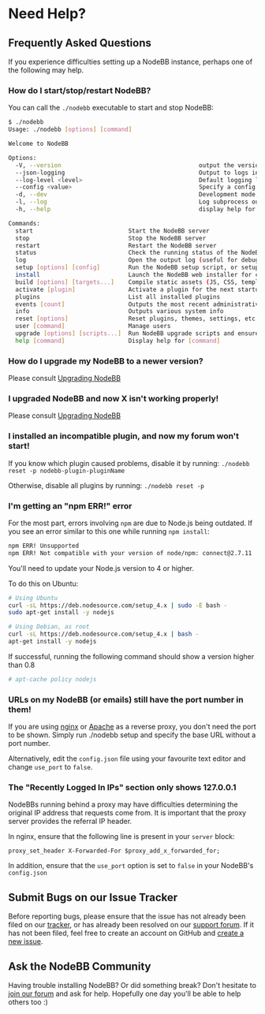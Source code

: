Need Help?
==========

Frequently Asked Questions
--------------------------

If you experience difficulties setting up a NodeBB instance, perhaps one
of the following may help.

### How do I start/stop/restart NodeBB?

You can call the `./nodebb` executable to start and stop NodeBB:

``` bash
$ ./nodebb
Usage: ./nodebb [options] [command]

Welcome to NodeBB

Options:
  -V, --version                                       output the version number
  --json-logging                                      Output to logs in JSON format (default: false)
  --log-level <level>                                 Default logging level to use (default: "info")
  --config <value>                                    Specify a config file (default: "config.json")
  -d, --dev                                           Development mode, including verbose logging (default: false)
  -l, --log                                           Log subprocess output to console (default: false)
  -h, --help                                          display help for command

Commands:
  start                           Start the NodeBB server
  stop                            Stop the NodeBB server
  restart                         Restart the NodeBB server
  status                          Check the running status of the NodeBB server
  log                             Open the output log (useful for debugging)
  setup [options] [config]        Run the NodeBB setup script, or setup with an initial config
  install                         Launch the NodeBB web installer for configuration setup
  build [options] [targets...]    Compile static assets (JS, CSS, templates, languages)
  activate [plugin]               Activate a plugin for the next startup of NodeBB (nodebb-plugin- prefix is optional)
  plugins                         List all installed plugins
  events [count]                  Outputs the most recent administrative events recorded by NodeBB
  info                            Outputs various system info
  reset [options]                 Reset plugins, themes, settings, etc
  user [command]                  Manage users
  upgrade [options] [scripts...]  Run NodeBB upgrade scripts and ensure packages are up-to-date, or run a particular upgrade script
  help [command]                  Display help for [command]
```

### How do I upgrade my NodeBB to a newer version?

Please consult [Upgrading NodeBB](./configuring/upgrade.md)

### I upgraded NodeBB and now X isn't working properly!

Please consult [Upgrading NodeBB](./configuring/upgrade.md)

### I installed an incompatible plugin, and now my forum won't start!

If you know which plugin caused problems, disable it by running:
`./nodebb reset -p nodebb-plugin-pluginName`

Otherwise, disable all plugins by running: `./nodebb reset -p`

### I'm getting an "npm ERR!" error

For the most part, errors involving `npm` are due to Node.js being
outdated. If you see an error similar to this one while running
`npm install`:

``` bash
npm ERR! Unsupported
npm ERR! Not compatible with your version of node/npm: connect@2.7.11
```

You'll need to update your Node.js version to 4 or higher.

To do this on Ubuntu:

``` bash
# Using Ubuntu
curl -sL https://deb.nodesource.com/setup_4.x | sudo -E bash -
sudo apt-get install -y nodejs

# Using Debian, as root
curl -sL https://deb.nodesource.com/setup_4.x | bash -
apt-get install -y nodejs
```

If successful, running the following command should show a version
higher than 0.8

``` bash
# apt-cache policy nodejs
```

### URLs on my NodeBB (or emails) still have the port number in them!

If you are using [nginx](./configuring/proxies/nginx.md) or
[Apache](./configuring/proxies/apache.md) as a reverse proxy, you
don't need the port to be shown. Simply run ./nodebb setup and specify
the base URL without a port number.

Alternatively, edit the `config.json` file using your favourite text
editor and change `use_port` to `false`.

### The "Recently Logged In IPs" section only shows 127.0.0.1

NodeBBs running behind a proxy may have difficulties determining the
original IP address that requests come from. It is important that the
proxy server provides the referral IP header.

In nginx, ensure that the following line is present in your `server`
block:

``` nginx
proxy_set_header X-Forwarded-For $proxy_add_x_forwarded_for;
```

In addition, ensure that the `use_port` option is set to `false` in your
NodeBB's `config.json`

Submit Bugs on our Issue Tracker
--------------------------------

Before reporting bugs, please ensure that the issue has not already been
filed on our
[tracker](https://github.com/NodeBB/NodeBB/issues?state=closed), or has
already been resolved on our [support
forum](http://community.nodebb.org/category/6/bug-reports). If it has
not been filed, feel free to create an account on GitHub and [create a
new issue](https://github.com/NodeBB/NodeBB/issues).

Ask the NodeBB Community
------------------------

Having trouble installing NodeBB? Or did something break? Don't hesitate
to [join our forum](https://community.nodebb.org/register) and ask for help.
Hopefully one day you'll be able to help others too :)
